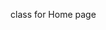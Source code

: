    <!-- {/* this.props.movies.map(movie => (
            <li key={movie.id}>
              {movie.title} {movie.year}
            </li>
          ) */}
        
        {/* // return this.props.banks.map((bank) => <div className="bank-list-data">
        // <ol>
        //  {bank.name} is a {bank.gender} 🐖 with ${bank.fund} 💰 */} -->


class for Home page 
<!-- import React from "react";
class Home extends React.Component {
  constructor(props) {
    super(props);
    this.state = {
      error: null,
      isLoaded: false,
      movies: [] 
    };
  }

  componentDidMount() {
    fetch("http://localhost:3000/movies")
      .then(res => res.json())
      .then(
        (result) => {
          this.setState({
            isLoaded: true,
            movies: result.movies
          });
        },
        (error) => {
          this.setState({
            isLoaded: true,
            error
          });
        }
      )
  }
  render() {
    const { error, isLoaded, movies } = this.state;
    if (error) {
      return <div>Error: {error.message}</div>;
    } else if (!isLoaded) {
      return <div>Loading...</div>;
    } else {
      
      return (
        <div className="Home">
           {this.state.movies.map((movie, key) => {
            return (
              <div key={key}>
                <span>{movie.id}</span>
                <span>{movie.title}</span>
                <span>{movie.year}</span>
              </div>
            )
          })}
        </div>
  
      );
    }
  }

}




export default Home; -->